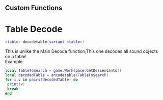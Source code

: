 ## Custom Functions

# Table Decode
```lua
<table> decodetable(variant <table>)
```
This is unlike the Main Decode function,This one decodes all sound objects on a table!
<br>
Example:
```lua
local TableToSearch = game.Workspace:GetDescendants()
local decodedTable = encodetable(TableToSearch)
for i,v in pairs(decodedTable) do
 print(v)
 break
end
```
